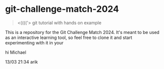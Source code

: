 # git-challenge-match-2024
><(((('>
git tutorial with hands on example

This is a repository for the Git Challenge Match 2024. It's meant to be used as an interactive learning tool, so feel free to clone it and start experimenting with it in your

hi  Michael


13/03 21:34 arik